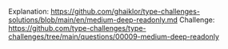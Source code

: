 Explanation: https://github.com/ghaiklor/type-challenges-solutions/blob/main/en/medium-deep-readonly.md
Challenge: https://github.com/type-challenges/type-challenges/tree/main/questions/00009-medium-deep-readonly